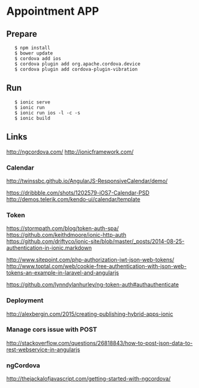 # Appointment APP

## Prepare
```
   $ npm install
   $ bower update
   $ cordova add ios
   $ cordova plugin add org.apache.cordova.device
   $ cordova plugin add cordova-plugin-vibration
```

## Run
```
   $ ionic serve
   $ ionic run
   $ ionic run ios -l -c -s
   $ ionic build
```

## Links
http://ngcordova.com/
http://ionicframework.com/

### Calendar
http://twinssbc.github.io/AngularJS-ResponsiveCalendar/demo/

https://dribbble.com/shots/1202579-iOS7-Calendar-PSD
http://demos.telerik.com/kendo-ui/calendar/template

### Token
https://stormpath.com/blog/token-auth-spa/
https://github.com/keithdmoore/ionic-http-auth
https://github.com/driftyco/ionic-site/blob/master/_posts/2014-08-25-authentication-in-ionic.markdown

http://www.sitepoint.com/php-authorization-jwt-json-web-tokens/
http://www.toptal.com/web/cookie-free-authentication-with-json-web-tokens-an-example-in-laravel-and-angularjs

https://github.com/lynndylanhurley/ng-token-auth#authauthenticate

### Deployment
http://alexbergin.com/2015/creating-publishing-hybrid-apps-ionic


### Manage cors issue with POST
http://stackoverflow.com/questions/26818843/how-to-post-json-data-to-rest-webservice-in-angularjs

### ngCordova
http://thejackalofjavascript.com/getting-started-with-ngcordova/